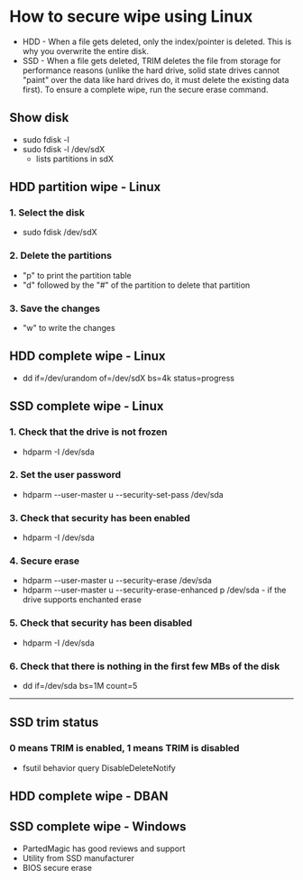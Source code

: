 # How to secure wipe using Linux
- HDD - When a file gets deleted, only the index/pointer is deleted. This is why you overwrite the entire disk.
- SSD - When a file gets deleted, TRIM deletes the file from storage for performance reasons (unlike the hard drive, solid state drives cannot "paint" over the data like hard drives do, it must delete the existing data first). To ensure a complete wipe, run the secure erase command.

## Show disk
- sudo fdisk -l
- sudo fdisk -l /dev/sdX
  - lists partitions in sdX

## HDD partition wipe - Linux
### 1. Select the disk
- sudo fdisk /dev/sdX
### 2. Delete the partitions
- "p" to print the partition table
- "d" followed by the "#" of the partition to delete that partition
### 3. Save the changes
- "w" to write the changes

## HDD complete wipe - Linux
- dd if=/dev/urandom of=/dev/sdX bs=4k status=progress

## SSD complete wipe - Linux
### 1. Check that the drive is not frozen
- hdparm -I /dev/sda
### 2. Set the user password
- hdparm --user-master u --security-set-pass <password> /dev/sda
### 3. Check that security has been enabled
- hdparm -I /dev/sda
### 4. Secure erase
- hdparm --user-master u --security-erase <password> /dev/sda
- hdparm --user-master u --security-erase-enhanced p /dev/sda - if the drive supports enchanted erase
### 5. Check that security has been disabled
- hdparm -I /dev/sda
### 6. Check that there is nothing in the first few MBs of the disk
- dd if=/dev/sda bs=1M count=5

---

## SSD trim status
### 0 means TRIM is enabled, 1 means TRIM  is disabled
- fsutil behavior query DisableDeleteNotify

## HDD complete wipe - DBAN

## SSD complete wipe - Windows
- PartedMagic has good reviews and support
- Utility from SSD manufacturer
- BIOS secure erase
